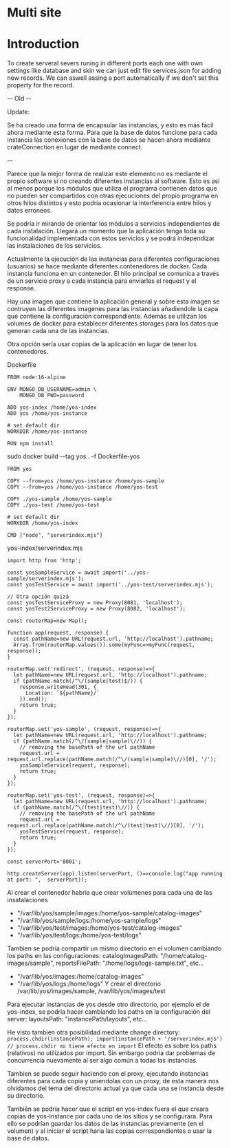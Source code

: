 Multi site
===========

# Introduction

To create serveral severs runing in different ports each one with own settings like database and skin we can just edit file services.json for adding new records. We can aswell assing a port automatically if we don't set this property for the record.

-- Old --

Update:

Se ha creado una forma de encapsular las instancias, y esto es más fácil ahora mediante esta forma. Para que la base de datos funcione para cada instancia las conexiones con la base de datos se hacen ahora mediante crateConnection en lugar de mediante connect.

--

Parece que la mejor forma de realizar este elemento no es mediante el propio software si no creando diferentes instancias al software. Esto es así al menos porque los módulos que utiliza el programa contienen datos que no pueden ser compartidos con otras ejecuciones del propio programa en otros hilos distintos y esto podría ocasionar la interferencia entre hilos y datos erroneos.

Se podría ir mirando de orientar los módulos a servicios independientes de cada instalación. Llegará un momento que la aplicación tenga toda su funcionalidad implementada con estos servicios y se podrá independizar las instalaciones de los servicios.

Actualmente la ejecución de las instancias para diferentes configuraciones (usuarios) se hace mediante diferentes contenedores de docker. Cada instancia funciona en un contenedor. El hilo principal se comunica a través de un servicio proxy a cada instancia para enviarles el request y el response.

Hay una imagen que contiene la aplicación general y sobre esta imagen se contruyen las diferentes imagenes para las instancias añadiendole la capa que contiene la configuración correspondiente. Además se utilizan los volumes de docker para establecer diferentes storages para los datos que generan cada una de las instancias.

Otra opción sería usar copias de la aplicación en lugar de tener los contenedores.

Dockerfile
```
FROM node:16-alpine

ENV MONGO_DB_USERNAME=admin \
    MONGO_DB_PWD=password

ADD yos-index /home/yos-index
ADD yos /home/yos-instance

# set default dir
WORKDIR /home/yos-instance

RUN npm install
```
sudo docker build --tag yos . -f Dockerfile-yos

```
FROM yos

COPY --from=yos /home/yos-instance /home/yos-sample
COPY --from=yos /home/yos-instance /home/yos-test

COPY ./yos-sample /home/yos-sample
COPY ./yos-test /home/yos-test

# set default dir
WORKDIR /home/yos-index

CMD ["node", "serverindex.mjs"]
```

yos-index/serverindex.mjs
```
import http from 'http';

const yosSampleService = await import('../yos-sample/serverindex.mjs');
const yosTestService = await import('../yos-test/serverindex.mjs');

// Otra opción quizá
const yosTestServiceProxy = new Proxy(8081, 'localhost');
const yosTest2ServiceProxy = new Proxy(8082, 'localhost');

const routerMap=new Map();

function app(request, response) {
  const pathName=new URL(request.url, 'http://localhost').pathname;
  Array.from(routerMap.values()).some(myFunc=>myFunc(request, response));
}

routerMap.set('redirect', (request, response)=>{
  let pathName=new URL(request.url, 'http://localhost').pathname;
  if (pathName.match(/^\/(sample|test)$/)) {
    response.writeHead(301, {
      Location: `${pathName}/`
    }).end();
    return true;
  }
});

routerMap.set('yos-sample', (request, response)=>{
  let pathName=new URL(request.url, 'http://localhost').pathname;
  if (pathName.match(/^\/(sample|sample)\//)) {
    // removing the basePath of the url pathName
    request.url = request.url.replace(pathName.match(/^\/(sample|sample)\//)[0], '/');
    yosSampleService(request, response);
    return true;
  }
});

routerMap.set('yos-test', (request, response)=>{
  let pathName=new URL(request.url, 'http://localhost').pathname;
  if (pathName.match(/^\/(test|test)\//)) {
    // removing the basePath of the url pathName
    request.url = request.url.replace(pathName.match(/^\/(test|test)\//)[0], '/');
    yosTestService(request, response);
    return true;
  }
});

const serverPort='8001';

http.createServer(app).listen(serverPort, ()=>console.log("app running at port: ",  serverPort));
```

Al crear el contenedor habría que crear volúmenes para cada una de las insatalaciones
- "/var/lib/yos/sample/images:/home/yos-sample/catalog-images" 
- "/var/lib/yos/sample/logs:/home/yos-sample/logs"
- "/var/lib/yos/test/images:/home/yos-test/catalog-images" 
- "/var/lib/yos/test/logs:/home/yos-test/logs"

Tambien se podria compartir un mismo directorio en el volumen cambiando los paths en las configuraciones:
catalogImagesPath: "/home/catalog-images/sample", reportsFilePath: "/home/logs/logs-sample.txt", etc...
- "/var/lib/yos/images:/home/catalog-images"
- "/var/lib/yos/logs:/home/logs"
Y crear el directorio /var/lib/yos/images/sample, /var/lib/yos/images/test

Para ejecutar instancias de yos desde otro directorio, por ejemplo el de yos-index, se podria hacer cambiando los paths en la configuración del server:
layoutsPath: "instancePath/layouts", etc...

He visto tambien otra posibilidad mediante change directory:
`process.chdir(instancePath);
import(instancePath + '/serverindex.mjs') // process.chdir no tiene efecto en import` 
El efecto es sobre los paths (relativos) no utilizados por import. Sin embargo podria dar problemas de concurrencia nuevamente al ser algo común a todas las instancias.

Tambien se puede seguir haciendo con el proxy, ejecutando instancias diferentes para cada copia y uniendolas con un proxy, de esta manera nos olvidamos del tema del directorio actual ya que cada una se instancia desde su directorio.

También se podría hacer que el script en yos-index fuera el que creara copias de yos-instance por cada uno de los sitios y se configurara. Para ello se podrían guardar los datos de las instancias previamente (en el volumen) y al iniciar el script haria las copias correspondientes o usar la base de datos.


